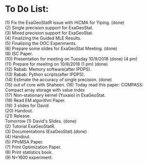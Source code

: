 # To Do List:
(1) Fix the ExaGeoStatR issue with HiCMA for Yiping. (done)<br />
(2) Single precision support for ExaGeoStat.<br />
(3) Mixed precision support for ExaGeoStat.<br />
(4) Finalizing the Guided MLE Results.<br />
(5) Finalizing the OOC Experiments.<br />
(6) Prepare some slides for ExaGeoStat Meeting. (done)<br />
(8) ISC Paper.<br />
(10) Presentation for meeting on Tuesday 10/9/2018 (done)  (4 pm)<br />
(11) Prepare for meeitng on 10/8/2018 (1 pm) (done)<br />
(12) Rabab: Memory software(after IPDPS).<br />
(13) Rabab: Python scripts(after IPDPS).<br />
(14) Estimate the accuracy of single precision. (done) <br />
(15) out of core with Shaheen.
(16) Today read this paper: COMPASS: Compact array storage with value index <br />
(17) Non-stationary kernel (Yuxaio) in ExaGeoStat.<br />
(18) Read EM algorithm Paper.<br />
(19) 3 slides for David<br />
(20) Handout.<br />
(21) Release.<br />
Tomorrow
(1) David's Slides. (done)<br />
(2) Tutorial ExaGeoStatR.<br />
(3) Documentations (ExaGeoStat).(done)<br />
(4) Handout.<br />
(5) PPoMSA Paper.<br />
(7) Print Optimization Paper.<br />
(8) Print statistics book.<br />
(9) N=1600 experiment.

